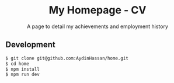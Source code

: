 <h1 align="center">My Homepage - CV</h1>

<p align="center">A page to detail my achievements and employment history</p>

## Development

```sh
$ git clone git@github.com:AydinHassan/home.git
$ cd home
$ npm install
$ npm run dev
```
